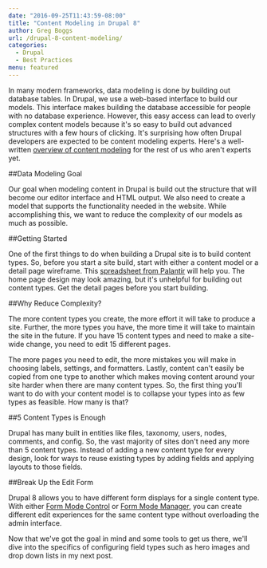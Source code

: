 ```yaml
---
date: "2016-09-25T11:43:59-08:00"
title: "Content Modeling in Drupal 8"
author: Greg Boggs
url: /drupal-8-content-modeling/
categories:
  - Drupal
  - Best Practices
menu: featured
---
```

In many modern frameworks, data modeling is done by building out database tables. In Drupal, we use a web-based interface to build our models. This interface makes building the database accessible for people with no database experience. However, this easy access can lead to overly complex content models because it's so easy to build out advanced structures with a few hours of clicking. It's surprising how often Drupal developers are expected to be content modeling experts. Here's a well-written [overview of content modeling](http://alistapart.com/article/content-modelling-a-master-skill) for the rest of us who aren't experts yet.

##Data Modeling Goal

Our goal when modeling content in Drupal is build out the structure that will become our editor interface and HTML output. We also need to create a model that supports the functionality needed in the  website. While accomplishing this, we want to reduce the complexity of our models as much as possible. 

##Getting Started

One of the first things to do when building a Drupal site is to build content types. So, before you start a site build, start with either a content model or a detail page wireframe. This [spreadsheet from Palantir](https://docs.google.com/spreadsheets/d/15htLLWLguhwiuTLg_nndQNpgWVdUMy6UaR_d1q-v6iw/edit#gid=0) will help you. The home page design may look amazing, but it's unhelpful for building out content types. Get the detail pages before you start building.

##Why Reduce Complexity?

The more content types you create, the more effort it will take to produce a site. Further, the more types you have, the more time it will take to maintain the site in the future. If you have 15 content types and need to make a site-wide change, you need to edit 15 different pages. 

The more pages you need to edit, the more mistakes you will make in choosing labels, settings, and formatters. Lastly, content can't easily be copied from one type to another which makes moving content around your site harder when there are many content types. So, the first thing you'll want to do with your content model is to collapse your types into as few types as feasible. How many is that?

##5 Content Types is Enough

Drupal has many built in entities like files, taxonomy, users, nodes, comments, and config. So, the vast majority of sites don't need any more than 5 content types. Instead of adding a new content type for every design, look for ways to reuse existing types by adding fields and applying layouts to those fields.

##Break Up the Edit Form

Drupal 8 allows you to have different form displays for a single content type. With either [Form Mode Control](https://www.drupal.org/project/form_mode_control) or [Form Mode Manager](https://www.drupal.org/project/form_mode_manager), you can create different edit experiences for the same content type without overloading the admin interface.

Now that we've got the goal in mind and some tools to get us there, we'll dive into the specifics of configuring field types such as hero images and drop down lists in my next post. 